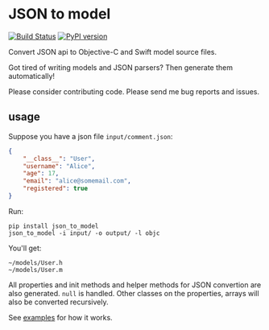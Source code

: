 JSON to model
=============

[![Build Status]][Travis CI]
[![PyPI version]][PyPI]

Convert JSON api to Objective-C and Swift model source files.

Got tired of writing models and JSON parsers? Then generate them automatically!

Please consider contributing code. Please send me bug reports and issues.

usage
-----

Suppose you have a json file `input/comment.json`:

```json
{
    "__class__": "User",
    "username": "Alice",
    "age": 17,
    "email": "alice@somemail.com",
    "registered": true
}
```

Run:

    pip install json_to_model
    json_to_model -i input/ -o output/ -l objc

You'll get:

    ~/models/User.h
    ~/models/User.m

All properties and init methods and helper methods for JSON convertion
are also generated. `null` is handled. Other classes on the properties,
arrays will also be converted recursively.

See [examples] for how it works.


[Build Status]:      https://travis-ci.org/clowwindy/json_to_model.svg?branch=master
[examples]:          https://github.com/clowwindy/json_to_model/tree/master/tests
[PyPI]:              https://pypi.python.org/pypi/json_to_model
[PyPI version]:      https://img.shields.io/pypi/v/json_to_model.svg?style=flat
[Travis CI]:         https://travis-ci.org/clowwindy/json_to_model
